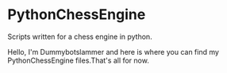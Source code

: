 # PythonChessEngine
Scripts written for a chess engine in python.

Hello, I'm Dummybotslammer and here is where you can find my PythonChessEngine files.That's all for now.
